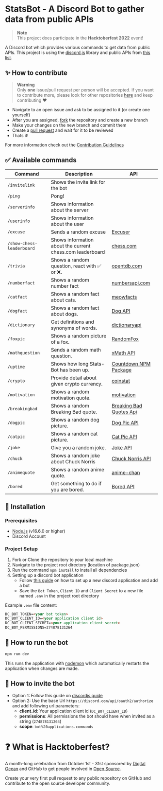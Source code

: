 # StatsBot - A Discord Bot to gather data from public APIs

> **Note** <br>
> This project does participate in the **Hacktoberfest 2022** event!

A Discord bot which provides various commands to get data from public APIs. This project is using the [discord.js](https://discord.js.org/) library and public APIs from [this list](https://github.com/public-apis/public-apis).

## :sparkles: How to contribute

> **Warning** <br>
> Only **one** issue/pull request per person will be accepted. If you want to contribute more, please look for other repositories [here](https://github.com/topics/hacktoberfest-2022?o=desc&s=updated) and keep contributing ❤️

- Navigate to an open issue and ask to be assigned to it (or create one yourself)
- After you are assigned, [fork](https://docs.github.com/en/get-started/quickstart/fork-a-repo) the repository and create a new branch
- Make your changes on the new branch and commit them
- Create a [pull request](https://docs.github.com/en/pull-requests/collaborating-with-pull-requests/proposing-changes-to-your-work-with-pull-requests/creating-a-pull-request) and wait for it to be reviewed
- Thats it!

For more information check out the [Contribution Guidelines](CONTRIBUTING.md)

## :white_check_mark: Available commands

<!-- markdown table -->
| Command                   | Description                                               | API                                                                 |
| ------------------------- | --------------------------------------------------------- | ------------------------------------------------------------------- |
| `/invitelink`             | Shows the invite link for the bot                         |                                                                     |
| `/ping`                   | Pong!                                                     |                                                                     |
| `/serverinfo`             | Shows information about the server                        |                                                                     |
| `/userinfo`               | Shows information about the user                          |                                                                     |
| `/excuse`                 | Sends a random excuse                                     | [Excuser](https://excuser.herokuapp.com/)                           |
| `/show-chess-leaderboard` | Shows information about the current chess.com leaderboard | [chess.com](https://www.chess.com/news/view/published-data-api)     |
| `/trivia`                 | Shows a random question, react with ✅ or ❌.            | [opentdb.com](https://opentdb.com/api.php?amount=1&type=boolean)    |
| `/numberfact`             | Shows a random number fact                                | [numbersapi.com](http://numbersapi.com/)                            |
| `/catfact`                | Shows a random fact about cats.                           | [meowfacts](https://github.com/wh-iterabb-it/meowfacts)             |
| `/dogfact`                | Shows a random fact about dogs.                           | [Dog API](http://dog-api.kinduff.com/api/facts)                     |
| `/dictionary`             | Get definitions and synonyms of words.                    | [dictionaryapi](https://dictionaryapi.dev/)                         |
| `/foxpic`                 | Shows a random picture of a fox.                          | [RandomFox](https://randomfox.ca/floof/)                            |
| `/mathquestion`           | Sends a random math question.                             | [xMath API](https://x-math.herokuapp.com/)                          |
| `/uptime`                 | Shows how long Stats-Bot has been up.                     | [Countdown NPM Package](https://www.npmjs.com/package/countdown)    |
| `/crypto`                 | Provide detail about given crypto currency.               | [coinstat](https://documenter.getpostman.com/view/5734027/RzZ6Hzr3) |
| `/motivation`             | Shows a random motivation quote.                          | [motivation](https://nodejs-quoteapp.herokuapp.com/)                |
| `/breakingbad`            | Shows a random Breaking Bad quote.                        | [Breaking Bad Quotes Api](https://breakingbadquotes.xyz/)           |
| `/dogpic`                 | Shows a random dog picture.                               | [Dog Pic API](https://random.dog/woof.json/)                        |
| `/catpic`                 | Shows a random cat picture.                               | [Cat Pic API](https://aws.random.cat/meow/)                         |
| `/joke`                   | Give you a random joke.                                   | [Joke API](https://sv443.net/jokeapi/v2/)                           |
| `/chuck`                  | Shows a random joke about Chuck Norris                    | [Chuck Norris API](https://api.chucknorris.io/jokes/random)         |
| `/animequote`             | Shows a random anime quote.                               | [anime-chan](https://animechan.vercel.app/)                         |
| `/bored`                  | Get something to do if you are bored.                     | [Bored API](http://www.boredapi.com/api/activity/)                  |

## :wrench: Installation

### Prerequisites

- [Node.js](https://nodejs.org/en/download/) (v16.6.0 or higher)
- Discord Account

### Project Setup

1. Fork or Clone the repository to your local machine
2. Navigate to the project root directory (location of package.json)
3. Run the command `npm install` to install all dependencies
4. Setting up a discord bot application
   - Follow [this guide](https://discordjs.guide/preparations/setting-up-a-bot-application.html) on how to set up a new discord application and add a bot
   - Save the `Bot Token`, `Client ID` and `Client Secret` to a new file named `.env` in the project root directory

Example `.env` file content:

```html
DC_BOT_TOKEN=<your bot token>
DC_BOT_CLIENT_ID=<your application client id>
DC_BOT_CLIENT_SECRET=<your application client secret>
DC_BOT_PERMISSIONS=274878131264
```

## :rocket: How to run the bot

```sh
npm run dev
```

This runs the application with [nodemon](https://www.npmjs.com/package/nodemon) which automatically restarts the application when changes are made.

## :link: How to invite the bot

- Option 1: Follow this guide on [discordjs.guide](https://discordjs.guide/preparations/adding-your-bot-to-servers.html)
- Option 2: Use the base Url `https://discord.com/api/oauth2/authorize` and add following url parameters:
  - **client_id**: Your application client id (`DC_BOT_CLIENT_ID`)
  - **permissions**: All permissions the bot should have when invited as a string (`274878131264`)
  - **scope**: `bot%20applications.commands`

# :question: What is Hacktoberfest?

A month-long celebration from October 1st - 31st sponsored by [Digital Ocean](https://hacktoberfest.com/) and GitHub to get people involved in [Open Source](https://github.com/open-source).

Create your very first pull request to any public repository on GitHub and contribute to the open source developer community.
